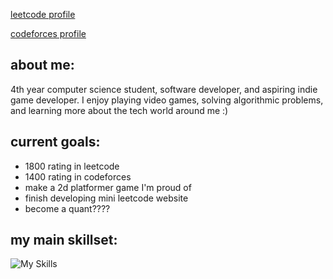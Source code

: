 [leetcode profile](https://leetcode.com/u/Einja/)

[codeforces profile](https://codeforces.com/profile/Einja)

## about me:

4th year computer science student, software developer, and aspiring indie game developer. I enjoy playing video games, solving algorithmic problems, and learning more about the tech world around me :)

## current goals:
- 1800 rating in leetcode
- 1400 rating in codeforces
- make a 2d platformer game I'm proud of
- finish developing mini leetcode website
- become a quant????

## my main skillset:
![My Skills](https://skillicons.dev/icons?i=cpp,c,cs,py,js,html,css,bootstrap,react,nodejs,next,git,gitlab,github,docker,fastapi,mongodb,postgresql,unity,k8s,discord)
<!--
**Einja/Einja** is a ✨ _special_ ✨ repository because its `README.md` (this file) appears on your GitHub profile.

Here are some ideas to get you started:

- 🔭 I’m currently working on ...
- 🌱 I’m currently learning ...
- 👯 I’m looking to collaborate on ...
- 🤔 I’m looking for help with ...
- 💬 Ask me about ...
- 📫 How to reach me: ...
- 😄 Pronouns: ...
- ⚡ Fun fact: ...
-->
